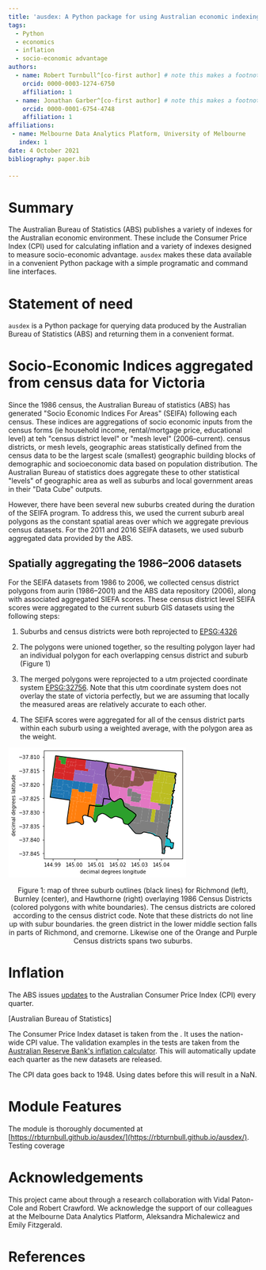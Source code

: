 ```yaml
---
title: 'ausdex: A Python package for using Australian economic indexing data'
tags:
  - Python
  - economics
  - inflation
  - socio-economic advantage
authors:
  - name: Robert Turnbull^[co-first author] # note this makes a footnote saying 'co-first author'
    orcid: 0000-0003-1274-6750
    affiliation: 1
  - name: Jonathan Garber^[co-first author] # note this makes a footnote saying 'co-first author'
    orcid: 0000-0001-6754-4748
    affiliation: 1
affiliations:
 - name: Melbourne Data Analytics Platform, University of Melbourne
   index: 1
date: 4 October 2021
bibliography: paper.bib

---
```


# Summary

The Australian Bureau of Statistics (ABS) publishes a variety of indexes for the Australian
economic environment. These include the Consumer Price Index (CPI) used for calculating inflation
and a variety of indexes designed to measure socio-economic advantage. `ausdex` makes these data
available in a convenient Python package with a simple programatic and command line interfaces. 


# Statement of need

`ausdex` is a Python package for querying data produced by the Australian Bureau of Statistics (ABS) and returning them in a convenient format.


# Socio-Economic Indices aggregated from census data for Victoria

Since the 1986 census, the Australian Bureau of statistics (ABS) has generated "Socio Economic Indices For Areas" (SEIFA) following each census. These indices are aggregations of socio economic inputs from the census forms (ie household income, rental/mortgage price, educational level) at teh "census district level" or "mesh level" (2006–current). census districts, or mesh levels, geographic areas statistically defined from the census data to be the largest scale (smallest) geographic building blocks of demographic and socioeconomic data based on population distribution. The Australian Bureau of statistics does aggregate these to other statistical "levels" of geographic area as well as suburbs and local government areas in their "Data Cube" outputs.

However, there have been several new suburbs created during the duration of the SEIFA program. To address this, we used the current suburb areal polygons as the constant spatial areas over which we aggregate previous census datasets. For the 2011 and 2016 SEIFA datasets, we used suburb aggregated data provided by the ABS.

## Spatially aggregating the 1986–2006 datasets

For the SEIFA datasets from 1986 to 2006, we collected census district polygons from aurin (1986–2001) and the ABS data repository (2006), along with associated aggregated SIEFA scores. These census district level SEIFA scores were aggregated to the current suburb GIS datasets using the following steps:

1. Suburbs and census districts were both reprojected to [EPSG:4326](https://spatialreference.org/ref/epsg/wgs-84/)
2. The polygons were unioned together, so the resulting polygon layer had an individual polygon for each overlapping census district and suburb (Figure 1)

3. The merged polygons were reprojected to a utm projected coordinate system [EPSG:32756](https://epsg.io/32756). Note that this utm coordinate system does not overlay the state of victoria perfectly, but we are assuming that locally the measured areas are relatively accurate to each other.

4. The SEIFA scores were aggregated for all of the census district parts within each suburb using a weighted average, with the polygon area as the weight.

![Figure 1](paper_images/example_overlay.png)
<p align = "center"> Figure 1: map of three suburb outlines (black lines) for Richmond (left), Burnley (center), and Hawthorne (right) overlaying 1986 Census Districts (colored polygons with white boundaries). The census districts are colored according to the census district code. Note that these districts do not line up with subur boundaries. the green district in the lower middle section falls in parts of Richmond, and cremorne. Likewise one of the Orange and Purple Census districts spans two suburbs.</p>

# Inflation

The ABS issues [updates](https://www.abs.gov.au/statistics/economy/price-indexes-and-inflation/consumer-price-index-australia) to the Australian Consumer Price Index (CPI) every quarter. 

[Australian Bureau of Statistics]

The Consumer Price Index dataset is taken from the . It uses the nation-wide CPI value. The validation examples in the tests are taken from the [Australian Reserve Bank's inflation calculator](https://www.rba.gov.au/calculator/). This will automatically update each quarter as the new datasets are released.

The CPI data goes back to 1948. Using dates before this will result in a NaN.

# Module Features
The module is thoroughly documented at [https://rbturnbull.github.io/ausdex/](https://rbturnbull.github.io/ausdex/). 
Testing coverage


# Acknowledgements

This project came about through a research collaboration with Vidal Paton-Cole and Robert Crawford. We acknowledge the support of our colleagues at the Melbourne Data Analytics Platform, Aleksandra Michalewicz and Emily Fitzgerald.

# References
